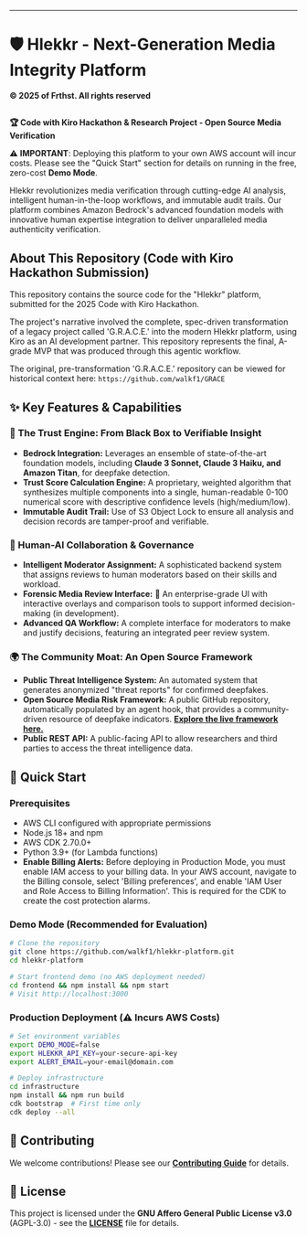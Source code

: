 -----

# 🛡️ Hlekkr - Next-Generation Media Integrity Platform 
**© 2025 of Frthst. All rights reserved**
## 
**🏆 Code with Kiro Hackathon & Research Project - Open Source Media Verification**

⚠️ **IMPORTANT**: Deploying this platform to your own AWS account will incur costs. Please see the "Quick Start" section for details on running in the free, zero-cost **Demo Mode**.

Hlekkr revolutionizes media verification through cutting-edge AI analysis, intelligent human-in-the-loop workflows, and immutable audit trails. Our platform combines Amazon Bedrock's advanced foundation models with innovative human expertise integration to deliver unparalleled media authenticity verification.

## About This Repository (Code with Kiro Hackathon Submission)

This repository contains the source code for the "Hlekkr" platform, submitted for the 2025 Code with Kiro Hackathon.

The project's narrative involved the complete, spec-driven transformation of a legacy project called 'G.R.A.C.E.' into the modern Hlekkr platform, using Kiro as an AI development partner. This repository represents the final, A-grade MVP that was produced through this agentic workflow.

The original, pre-transformation 'G.R.A.C.E.' repository can be viewed for historical context here: `https://github.com/walkf1/GRACE`

## ✨ Key Features & Capabilities

### 🤖 The Trust Engine: From Black Box to Verifiable Insight

  * **Bedrock Integration:** Leverages an ensemble of state-of-the-art foundation models, including **Claude 3 Sonnet, Claude 3 Haiku, and Amazon Titan**, for deepfake detection.
  * **Trust Score Calculation Engine:** A proprietary, weighted algorithm that synthesizes multiple components into a single, human-readable 0-100 numerical score with descriptive confidence levels (high/medium/low).
  * **Immutable Audit Trail:** Use of S3 Object Lock to ensure all analysis and decision records are tamper-proof and verifiable.

### 🤝 Human-AI Collaboration & Governance

  * **Intelligent Moderator Assignment:** A sophisticated backend system that assigns reviews to human moderators based on their skills and workload.
  * **Forensic Media Review Interface:** 🔄 An enterprise-grade UI with interactive overlays and comparison tools to support informed decision-making (in development).
  * **Advanced QA Workflow:** A complete interface for moderators to make and justify decisions, featuring an integrated peer review system.

### 🌍 The Community Moat: An Open Source Framework

  * **Public Threat Intelligence System:** An automated system that generates anonymized "threat reports" for confirmed deepfakes.
  * **Open Source Media Risk Framework:** A public GitHub repository, automatically populated by an agent hook, that provides a community-driven resource of deepfake indicators. **[Explore the live framework here.](https://github.com/walkf1/hlekkr-framework)**
  * **Public REST API:** A public-facing API to allow researchers and third parties to access the threat intelligence data.

## 🚀 Quick Start

### Prerequisites

  * AWS CLI configured with appropriate permissions
  * Node.js 18+ and npm
  * AWS CDK 2.70.0+
  * Python 3.9+ (for Lambda functions)
  * **Enable Billing Alerts:** Before deploying in Production Mode, you must enable IAM access to your billing data. In your AWS account, navigate to the Billing console, select 'Billing preferences', and enable 'IAM User and Role Access to Billing Information'. This is required for the CDK to create the cost protection alarms.

### Demo Mode (Recommended for Evaluation)

```bash
# Clone the repository
git clone https://github.com/walkf1/hlekkr-platform.git
cd hlekkr-platform

# Start frontend demo (no AWS deployment needed)
cd frontend && npm install && npm start
# Visit http://localhost:3000
```

### Production Deployment (⚠️ Incurs AWS Costs)

```bash
# Set environment variables
export DEMO_MODE=false
export HLEKKR_API_KEY=your-secure-api-key
export ALERT_EMAIL=your-email@domain.com

# Deploy infrastructure
cd infrastructure
npm install && npm run build
cdk bootstrap  # First time only
cdk deploy --all
```

## 🤝 Contributing

We welcome contributions\! Please see our **[Contributing Guide](https://github.com/walkf1/hlekkr-platform/blob/main/CONTRIBUTING.md)** for details.

## 📄 License

This project is licensed under the **GNU Affero General Public License v3.0** (AGPL-3.0) - see the **[LICENSE](https://github.com/walkf1/hlekkr-platform/blob/main/LICENSE)** file for details.
